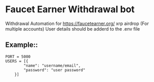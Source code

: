 # Faucet Earner Withdrawal bot
Withdrawal Automation for https://faucetearner.org/ xrp airdrop (For multiple accounts)
User details should be adderd to the .env file

## Example::
```
PORT = 5000
USERS = [{
        "name": "username/email",
        "password": "user password"
    }]
```